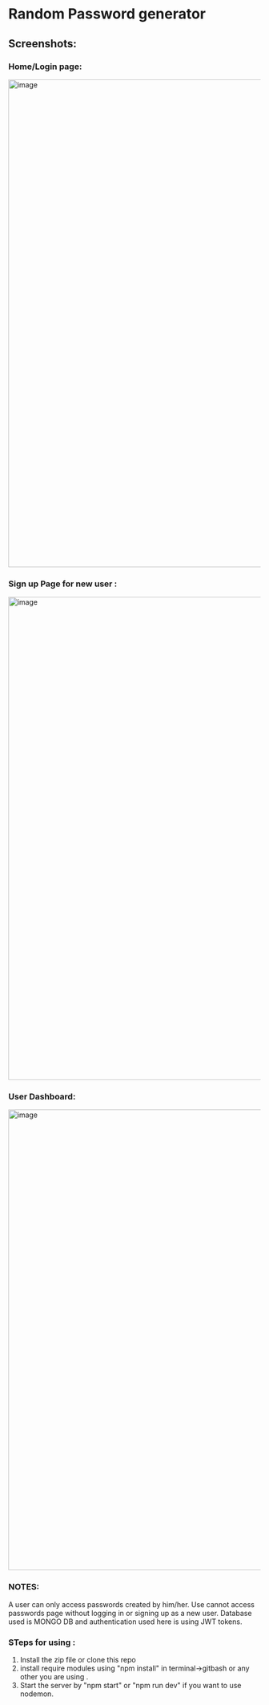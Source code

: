 # Random Password generator 
## Screenshots:
### Home/Login page:
<img width="1919" height="973" alt="image" src="https://github.com/user-attachments/assets/55a979a6-7dac-4c6a-83d5-d9ff468b02b0" />

### Sign up Page for new user :
<img width="1914" height="964" alt="image" src="https://github.com/user-attachments/assets/2083b706-47af-4b76-b01f-c937c59d1a27" />

### User Dashboard:
<img width="1884" height="919" alt="image" src="https://github.com/user-attachments/assets/ba6781ca-3590-4cab-a6d1-d9ad3826aaec" />

### NOTES:
A user can only access passwords created by him/her.
Use cannot access passwords page without logging in or signing up as a new user.
Database used is MONGO DB and authentication used here is using JWT tokens.

### STeps for using :
1. Install the zip file or clone this repo
2. install require modules using "npm install" in terminal->gitbash or any other you are using .
3. Start the server by "npm start" or "npm run dev" if you want to use nodemon.
